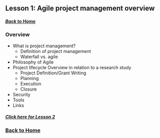 ## Lesson 1: Agile project management overview
##### [Back to Home](../index.md)

### Overview

- What is project management?
  - Definition of project management
  - Waterfall vs. agile
- Philosophy of Agile
- Project lifecycle Overview in relation to a research study
  - Project Definition/Grant Writing
  - Planning 
  - Execution
  - Closure
- Security
- Tools
- Links

##### [Click here for Lesson 2](https://data2health.github.io/mtip-tutorial/lessons/Lesson2.html) 
### [Back to Home](../index)
